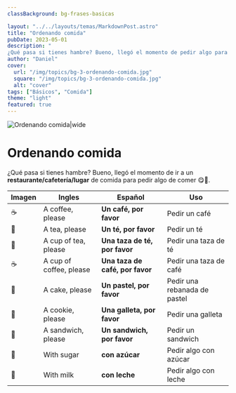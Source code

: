 ```yaml
---
classBackground: bg-frases-basicas

layout: "../../layouts/temas/MarkdownPost.astro"
title: "Ordenando comida"
pubDate: 2023-05-01
description: "
¿Qué pasa si tienes hambre? Bueno, llegó el momento de pedir algo para comer 😋🍕."
author: "Daniel"
cover:
  url: "/img/topics/bg-3-ordenando-comida.jpg"
  square: "/img/topics/bg-3-ordenando-comida.jpg"
  alt: "cover"
tags: ["Básicos", "Comida"]
theme: "light"
featured: true
---
```


![Ordenando comida|wide](/img/topics/bg-3-ordenando-comida.jpg)

# Ordenando comida

¿Qué pasa si tienes hambre? Bueno, llegó el momento de ir a un **restaurante/cafetería/lugar** de comida para pedir algo de comer 😋🍕.

| Imagen | Ingles                  | Español                         | Uso                          |
| ------ | ----------------------- | ------------------------------- | ---------------------------- |
| ☕️    | A coffee, please        | **Un café, por favor**          | Pedir un café                |
| 🍵     | A tea, please           | **Un té, por favor**            | Pedir un té                  |
| 🍵     | A cup of tea, please    | **Una taza de té, por favor**   | Pedir una taza de té         |
| ☕️    | A cup of coffee, please | **Una taza de café, por favor** | Pedir una taza de café       |
| 🎂     | A cake, please          | **Un pastel, por favor**        | Pedir una rebanada de pastel |
| 🍪     | A cookie, please        | **Una galleta, por favor**      | Pedir una galleta            |
| 🥪     | A sandwich, please      | **Un sandwich, por favor**      | Pedir un sandwich            |
| 🍬     | With sugar              | **con azúcar**                  | Pedir algo con azúcar        |
| 🥛     | With milk               | **con leche**                   | Pedir algo con leche         |
